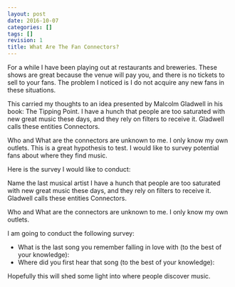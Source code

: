 ```yaml
---
layout: post
date: 2016-10-07
categories: []
tags: []
revision: 1
title: What Are The Fan Connectors?
---
```


For a while I have been playing out at restaurants and breweries.
These shows are great because the venue will pay you, and there is no tickets to sell to your fans.
The problem I noticed is I do not acquire any new fans in these situations.

This carried my thoughts to an idea presented by Malcolm Gladwell in his book: The Tipping Point.
I have a hunch that people are too saturated with new great music these days, and they rely on filters to receive it.
Gladwell calls these entities Connectors.

Who and What are the connectors are unknown to me.
I only know my own outlets.
This is a great hypothesis to test.
I would like to survey potential fans about where they find music.

Here is the survey I would like to conduct:

Name the last musical artist I have a hunch that people are too saturated with new great music these days, and they rely on filters to receive it.
Gladwell calls these entities Connectors.

Who and What are the connectors are unknown to me.
I only know my own outlets.

I am going to conduct the following survey:
* What is the last song you remember falling in love with (to the best of your knowledge):
* Where did you first hear that song (to the best of your knowledge):

Hopefully this will shed some light into where people discover music.
